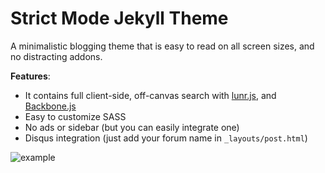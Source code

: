 # Strict Mode Jekyll Theme

A minimalistic blogging theme that is easy to read on all screen sizes, and no distracting addons.

**Features**:

- It contains full client-side, off-canvas search with [lunr.js](http://lunrjs.com/), and [Backbone.js](http://backbonejs.org)
- Easy to customize SASS
- No ads or sidebar (but you can easily integrate one)
- Disqus integration (just add your forum name in `_layouts/post.html`)

![example](http://g.recordit.co/9E6eBGJ1wU.gif)